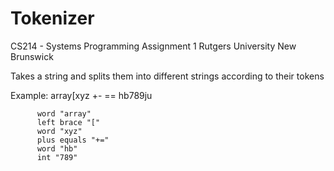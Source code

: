 # Tokenizer
CS214 - Systems Programming Assignment 1 
Rutgers University New Brunswick 

Takes a string and splits them into different strings according to their tokens

Example: array[xyz +- == hb789ju
      
          word "array"
          left brace "["
          word "xyz"
          plus equals "+="
          word "hb"
          int "789"
          

          
